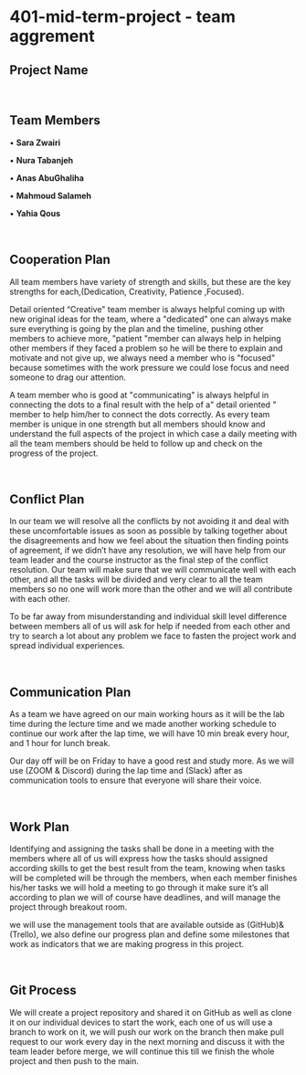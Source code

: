 # 401-mid-term-project - team aggrement

## Project Name

&nbsp;

## Team Members

• **Sara Zwairi**

• **Nura Tabanjeh**

• **Anas AbuGhaliha**

• **Mahmoud Salameh**

• **Yahia Qous**

&nbsp;

## Cooperation Plan

All team members have variety of strength and skills, but these are the key strengths for each,(Dedication, Creativity, Patience ,Focused).

Detail oriented “Creative" team member is always helpful coming up with new original ideas for the team, where a "dedicated" one can always make sure everything is going by the plan and the timeline, pushing other members to achieve more, "patient "member can always help in helping other members if they faced a problem so he will be there to explain and motivate and not give up, we always need a member who is "focused" because sometimes with the work pressure we could lose focus and need someone to drag our attention.

A team member who is good at "communicating" is always helpful in connecting the dots to a final result with the help of a" detail oriented " member to help him/her to connect the dots correctly.
As every team member is unique in one strength but all members should know and understand the full aspects of the project in which case a daily meeting with all the team members should be held to follow up and check on the progress of the project.

&nbsp;

## Conflict Plan

In our team we will resolve all the conflicts by not avoiding it and deal with these uncomfortable issues as soon as possible by talking together about the disagreements and how we feel about the situation then finding points of agreement, if we didn’t have any resolution, we will have help from our team leader and the course instructor as the final step of the conflict resolution.
Our team will make sure that we will communicate well with each other, and all the tasks will be divided and very clear to all the team members so no one will work more than the other and we will all contribute with each other.

To be far away from misunderstanding and individual skill level difference between members all of us will ask for help if needed from each other and try to search a lot about any problem we face to fasten the project work and spread individual experiences.

&nbsp;

## Communication Plan

As a team we have agreed on our main working hours as it will be the lab time during the lecture time and we made another working schedule to continue our work after the lap time, we will have 10 min break every hour, and 1 hour for lunch break.

Our day off will be on Friday to have a good rest and study more.
As we will use (ZOOM & Discord) during the lap time and (Slack) after as communication tools to ensure that everyone will share their voice.

&nbsp;

## Work Plan

Identifying and assigning the tasks shall be done in a meeting with the members where all of us will express how the tasks should assigned according skills to get the best result from the team, knowing when tasks will be completed will be through the members, when each member finishes his/her tasks we will hold a meeting to go through it make sure it’s all according to plan we will of course have deadlines, and will manage the project through breakout room.

we will use the management tools that are available outside as
(GitHub)& (Trello), we also define our progress plan and define some milestones that work as indicators that we are making progress in this project.

&nbsp;

## Git Process

We will create a project repository and shared it on GitHub as well as clone it on our individual devices to start the work, each one of us will use a branch to work on it, we will push our work on the branch then make pull request to our work every day in the next morning and discuss it with the team leader before merge, we will continue this till we finish the whole project and then push to the main.
